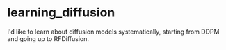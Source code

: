 # learning_diffusion
I'd like to learn about diffusion models systematically, starting from DDPM and going up to RFDiffusion.



